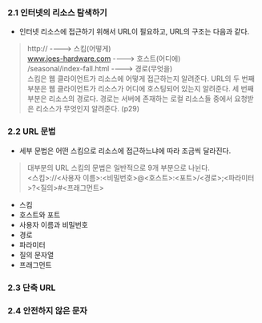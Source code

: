### 2.1 인터넷의 리소스 탐색하기
- 인터넷 리소스에 접근하기 위해서 URL이 필요하고, URL의 구조는 다음과 같다.
> http:// ----> 스킴(어떻게)<br>www.joes-hardware.com ----> 호스트(어디에)<br>/seasonal/index-fall.html ----> 경로(무엇을)<br>
> 스킴은 웹 클라이언트가 리소스에 어떻게 접근하는지 알려준다.
> URL의 두 번째 부분은 웹 클라이언트가 리소스가 어디에 호스팅되어 있는지 알려준다.
> 세 번째 부분은 리소스의 경로다. 경로는 서버에 존재하는 로컬 리소스들 중에서 요청받은 리소스가 무엇인지 알려준다. (p29)

### 2.2 URL 문법
- 세부 문법은 어떤 스킴으로 리소스에 접근하느냐에 따라 조금씩 달라진다.
> 대부분의 URL 스킴의 문법은 일반적으로 9개 부분으로 나뉜다.<br>
> <스킴>://<사용자 이름>:<비밀번호>@<호스트>:<포트>/<경로>;<파라미터>?<질의>#<프래그먼트>

* 스킴 
* 호스트와 포트
* 사용자 이름과 비밀번호
* 경로
* 파라미터
* 질의 문자열
* 프래그먼트

### 2.3 단축 URL
### 2.4 안전하지 않은 문자
